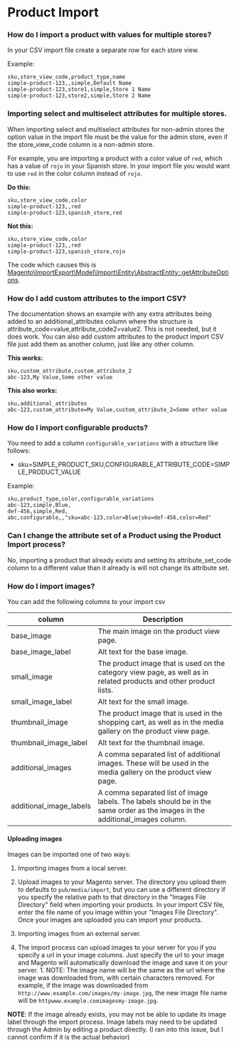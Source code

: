 # Product Import

### How do I import a product with values for multiple stores?

In your CSV import file create a separate row for each store view.

Example:
```
sku,store_view_code,product_type,name
simple-product-123,,simple,Default Name
simple-product-123,store1,simple,Store 1 Name
simple-product-123,store2,simple,Store 2 Name
```

### Importing select and multiselect attributes for multiple stores.

When importing select and multiselect attributes for non-admin stores the option value in the import file must be the value for the admin store, even if the store_view_code column is a non-admin store.

For example, you are importing a product with a color value of `red`, which has a value of `rojo` in your Spanish store. In your import file you would want to use `red` in the color column instead of `rojo`.

**Do this:**
```
sku,store_view_code,color
simple-product-123,,red
simple-product-123,spanish_store,red
```

**Not this:**
```
sku,store_view_code,color
simple-product-123,,red
simple-product-123,spanish_store,rojo
```

The code which causes this is [Magento\ImportExport\Model\Import\Entity\AbstractEntity::getAttributeOptions](https://github.com/magento/magento2/blob/develop/app/code/Magento/ImportExport/Model/Import/Entity/AbstractEntity.php#L488-L489).


### How do I add custom attributes to the import CSV?

The documentation shows an example with any extra attributes being added to an additional_attributes column where the structure is attribute_code=value,attribute_code2=value2. This is not needed, but it does work. You can also add custom attributes to the product import CSV file just add them as another column, just like any other column.

**This works:**
```
sku,custom_attribute,custom_attribute_2
abc-123,My Value,Some other value
```

**This also works:**
```
sku,additional_attributes
abc-123,custom_attribute=My Value,custom_attribute_2=Some other value
```

### How do I import configurable products?

You need to add a column `configurable_variations` with a structure like follows:
* sku=SIMPLE_PRODUCT_SKU,CONFIGURABLE_ATTRIBUTE_CODE=SIMPLE_PRODUCT_VALUE

Example:
```
sku,product_type,color,configurable_variations
abc-123,simple,Blue,
def-456,simple,Red,
abc,configurable,,"sku=abc-123,color=Blue|sku=def-456,color=Red"
```

### Can I change the attribute set of a Product using the Product Import process?

No, importing a product that already exists and setting its attribute_set_code column to a different value than it already is will not change its attribute set.

### How do I import images?

You can add the following columns to your import csv

|column|Description|
|---|---|
|base_image|The main image on the product view page.|
|base_image_label|Alt text for the base image.|
|small_image|The product image that is used on the category view page, as well as in related products and other product lists.|
|small_image_label|Alt text for the small image.|
|thumbnail_image|The product image that is used in the shopping cart, as well as in the media gallery on the product view page.|
|thumbnail_image_label|Alt text for the thumbnail image.|
|additional_images|A comma separated list of additional images. These will be used in the media gallery on the product view page.|
|additional_image_labels|A comma separated list of image labels. The labels should be in the same order as the images in the additional_images column.|

#### Uploading images

Images can be imported one of two ways:

1. Importing images from a local server.
  1. Upload images to your Magento server. The directory you upload them to defaults to `pub/media/import`, but you can use a different directory if you specify the relative path to that directory in the "Images File Directory" field when importing your products. In your import CSV file, enter the file name of you image within your "Images File Directory". Once your images are uploaded you can import your products.

1. Importing images from an external server.
  1. The import process can upload images to your server for you if you specify a url in your image columns. Just specify the url to your image and Magento will automatically download the image and save it on your server.
    1. NOTE: The image name will be the same as the url where the image was downloaded from, with certain characters removed. For example, if the image was downloaded from `http://www.example.com/images/my-image.jpg`, the new image file name will be `httpwww.example.comimagesmy-image.jpg`.

**NOTE**: If the image already exists, you may not be able to update its image label through the import process. Image labels may need to be updated through the Admin by editing a product directly. (I ran into this issue, but I cannot confirm if it is the actual behavior)
